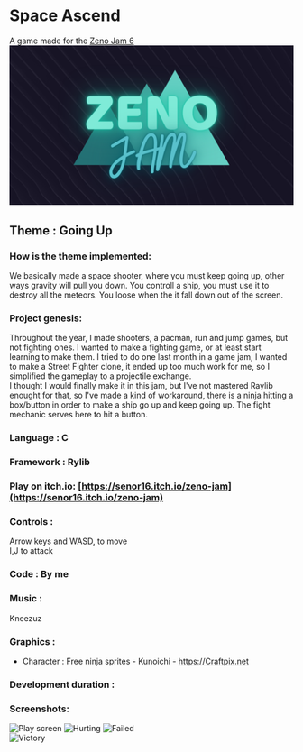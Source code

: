 # Space Ascend


A  game made for the [Zeno Jam 6](https://itch.io/jam/zeno-jam-6)
![Zeno Jam Logo](screenshots/zeno%20jam%20logo.png)

## Theme : Going Up

### How is the theme implemented:

We basically made a space shooter, where you must keep going up, other ways gravity will pull you down.
You controll a ship, you must use it to destroy all the meteors. You loose when the it fall down out of the screen.

### Project genesis:

Throughout the year, I made shooters, a pacman, run and jump games, but not fighting ones. I wanted to make a fighting game, or at least start learning to make them. I tried to do one last month in a game jam, I wanted to make a Street Fighter clone, it ended up too much work for me, so I simplified the gameplay to a projectile exchange.  
I thought I would finally make it in this jam, but I've not mastered Raylib enought for that, so I've made a kind of workaround, there is a ninja hitting a box/button in order to make a ship go up and keep going up. The fight mechanic serves here to hit a button.

### Language : C

### Framework : Rylib

### Play on itch.io: [https://senor16.itch.io/zeno-jam](https://senor16.itch.io/zeno-jam)

### Controls :

Arrow keys and  WASD, to move  
I,J to attack

### Code : By me

### Music : 
Kneezuz

### Graphics :

- Character : Free ninja sprites - Kunoichi - https://Craftpix.net

### Development duration : 

### Screenshots:

![Play screen](screenshots/screenshot1.png)
![Hurting](screenshots/screenshot2.png)
![Failed](screenshots/failed.png)  
![Victory](screenshots/victory.png)

